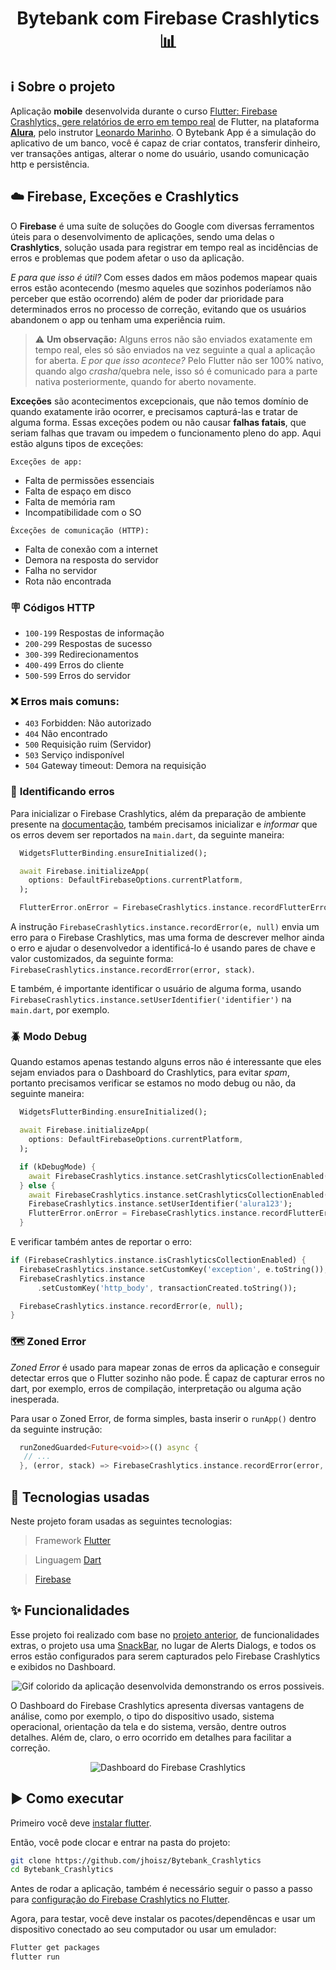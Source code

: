 <h1 align="center"> Bytebank com Firebase Crashlytics 📊 </h1>

## ℹ️ Sobre o projeto

Aplicação **mobile** desenvolvida durante o curso [Flutter: Firebase Crashlytics, gere relatórios de erro em tempo real](https://cursos.alura.com.br/course/flutter-firebase-crashlytics-relatorios-tempo-real) de Flutter, na plataforma **[Alura](https://www.alura.com.br/)**, pelo instrutor [Leonardo Marinho](https://cursos.alura.com.br/user/leonardomarinho). O Bytebank App é a simulação do aplicativo de um banco, você é capaz de criar contatos, transferir dinheiro, ver transações antigas, alterar o nome do usuário, usando comunicação http e persistência.

## ☁️ Firebase, Exceções e Crashlytics

O **Firebase** é uma suíte de soluções do Google com diversas ferramentos úteis para o desenvolvimento de aplicações, sendo uma delas o **Crashlytics**, solução usada para registrar em tempo real as incidências de erros e problemas que podem afetar o uso da aplicação.

_E para que isso é útil?_ Com esses dados em mãos podemos mapear quais erros estão acontecendo (mesmo aqueles que sozinhos poderíamos não perceber que estão ocorrendo) além de poder dar prioridade para determinados erros no processo de correção, evitando que os usuários abandonem o app ou tenham uma experiência ruim.

> ⚠️ **Um observação:** Alguns erros não são enviados exatamente em tempo real, eles só são enviados na vez seguinte a qual a aplicação for aberta. _E por que isso acontece?_ Pelo Flutter não ser 100% nativo, quando algo _crasha_/quebra nele, isso só é comunicado para a parte nativa posteriormente, quando for aberto novamente.

**Exceções** são acontecimentos excepcionais, que não temos domínio de quando exatamente irão ocorrer, e precisamos capturá-las e tratar de alguma forma. Essas exceções podem ou não causar **falhas fatais**, que seriam falhas que travam ou impedem o funcionamento pleno do app. Aqui estão alguns tipos de exceções:

`Exceções de app:`

- Falta de permissões essenciais
- Falta de espaço em disco
- Falta de memória ram
- Incompatibilidade com o SO

`Èxceções de comunicação (HTTP):`

- Falta de conexão com a internet
- Demora na resposta do servidor
- Falha no servidor
- Rota não encontrada

### 🪧 Códigos HTTP

- `100-199` Respostas de informação
- `200-299` Respostas de sucesso
- `300-399` Redirecionamentos
- `400-499` Erros do cliente
- `500-599` Erros do servidor

### ❌ Erros mais comuns:

- `403` Forbidden: Não autorizado
- `404` Não encontrado
- `500` Requisição ruim (Servidor)
- `503` Serviço indisponível
- `504` Gateway timeout: Demora na requisição

### 🔎 **Identificando erros**

Para inicializar o Firebase Crashlytics, além da preparação de ambiente presente na [documentação](https://firebase.flutter.dev/docs/crashlytics/overview/), também precisamos inicializar e _informar_ que os erros devem ser reportados na `main.dart`, da seguinte maneira:

```dart
  WidgetsFlutterBinding.ensureInitialized();

  await Firebase.initializeApp(
    options: DefaultFirebaseOptions.currentPlatform,
  );

  FlutterError.onError = FirebaseCrashlytics.instance.recordFlutterError;
```

A instrução `FirebaseCrashlytics.instance.recordError(e, null)` envia um erro para o Firebase Crashlytics, mas uma forma de descrever melhor ainda o erro e ajudar o desenvolvedor a identificá-lo é usando pares de chave e valor customizados, da seguinte forma: `FirebaseCrashlytics.instance.recordError(error, stack)`.

E também, é importante identificar o usuário de alguma forma, usando `FirebaseCrashlytics.instance.setUserIdentifier('identifier')` na `main.dart`, por exemplo.

### 🪲 **Modo Debug**

Quando estamos apenas testando alguns erros não é interessante que eles sejam enviados para o Dashboard do Crashlytics, para evitar _spam_, portanto precisamos verificar se estamos no modo debug ou não, da seguinte maneira:

```dart
  WidgetsFlutterBinding.ensureInitialized();

  await Firebase.initializeApp(
    options: DefaultFirebaseOptions.currentPlatform,
  );

  if (kDebugMode) {
    await FirebaseCrashlytics.instance.setCrashlyticsCollectionEnabled(false);
  } else {
    await FirebaseCrashlytics.instance.setCrashlyticsCollectionEnabled(true);
    FirebaseCrashlytics.instance.setUserIdentifier('alura123');
    FlutterError.onError = FirebaseCrashlytics.instance.recordFlutterError;
  }
```

E verificar também antes de reportar o erro:

```dart
if (FirebaseCrashlytics.instance.isCrashlyticsCollectionEnabled) {
  FirebaseCrashlytics.instance.setCustomKey('exception', e.toString());
  FirebaseCrashlytics.instance
      .setCustomKey('http_body', transactionCreated.toString());

  FirebaseCrashlytics.instance.recordError(e, null);
}
```

### 🗺️ Zoned Error

_Zoned Error_ é usado para mapear zonas de erros da aplicação e conseguir detectar erros que o Flutter sozinho não pode. É capaz de capturar erros no dart, por exemplo, erros de compilação, interpretação ou alguma ação inesperada.

Para usar o Zoned Error, de forma simples, basta inserir o `runApp()` dentro da seguinte instrução:

```dart
  runZonedGuarded<Future<void>>(() async {
   // ...
  }, (error, stack) => FirebaseCrashlytics.instance.recordError(error, stack));
```

## :hammer: Tecnologias usadas

Neste projeto foram usadas as seguintes tecnologias:

> Framework [Flutter](https://flutter.dev/)

> Linguagem [Dart](https://dart.dev/)

> [Firebase](https://firebase.google.com/)

## ✨ Funcionalidades
Esse projeto foi realizado com  base no [projeto anterior](https://github.com/jhoisz/Bytebank-api-v2), de funcionalidades extras, o projeto usa uma [SnackBar](https://docs.flutter.dev/cookbook/design/snackbars), no lugar de Alerts Dialogs, e todos os erros estão configurados para serem capturados pelo Firebase Crashlytics e exibidos no Dashboard.

<p align="center">
  <img src="https://github.com/jhoisz/Bytebank_Crashlytics/blob/main/crashlyticsapp.gif" alt= "Gif colorido da aplicação desenvolvida demonstrando os erros possiveis." />
</p>

O Dashboard do Firebase Crashlytics apresenta diversas vantagens de análise, como por exemplo, o tipo do dispositivo usado, sistema operacional, orientação da tela e do sistema, versão, dentre outros detalhes. Além de, claro, o erro ocorrido em detalhes para facilitar a correção.

<p align="center">
  <img src="https://github.com/jhoisz/Bytebank_Crashlytics/blob/main/crashlytics.gif" alt= "Dashboard do Firebase Crashlytics" />
</p>

## :arrow_forward: Como executar

Primeiro você deve [instalar flutter](https://docs.flutter.dev/get-started/install).

Então, você pode clocar e entrar na pasta do projeto:

```bash
git clone https://github.com/jhoisz/Bytebank_Crashlytics
cd Bytebank_Crashlytics
```
Antes de rodar a aplicação, também é necessário seguir o passo a passo para [configuração do Firebase Crashlytics no Flutter](https://firebase.flutter.dev/docs/crashlytics/overview).

Agora, para testar, você deve instalar os pacotes/dependêncas e usar um dispositivo conectado ao seu computador ou usar um emulador:

```bash
Flutter get packages
flutter run
```
